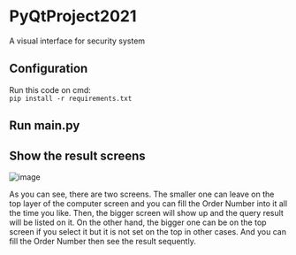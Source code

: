 # PyQtProject2021
A visual interface for security system

## Configuration
Run this code on cmd:</br>
       `pip install -r requirements.txt`
 

## Run main.py

## Show the result screens
![image](https://user-images.githubusercontent.com/70634241/196970346-d6b3a228-9df8-40d5-adc7-b26b7a21038d.png)

As you can see, there are two screens. The smaller one can leave on the top layer of the computer screen and you can fill the Order Number into it all the time you like. Then, the bigger screen will show up and the query result will be listed on it. On the other hand, the bigger one can be on the top screen if you select it but it is not set on the top in other cases. And you can fill the Order Number then see the result sequently.
